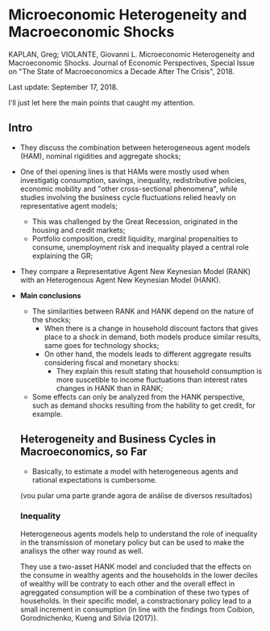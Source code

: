 # Microeconomic Heterogeneity and Macroeconomic Shocks

KAPLAN, Greg; VIOLANTE, Giovanni L. Microeconomic Heterogeneity and Macroeconomic Shocks. Journal of Economic Perspectives, Special Issue on "The State of Macroeconomics a Decade After The Crisis", 2018.

Last update: September 17, 2018.

I'll just let here the main points that caught my attention.

## Intro

* They discuss the combination between heterogeneous agent models (HAM), nominal rigidities and aggregate shocks;
* One of thei opening lines is that HAMs were mostly used when investigatig consumption, savings, inequality, redistributive policies, economic mobility and "other cross-sectional phenomena", while studies involving the business cycle fluctuations relied heavly on representative agent models;
    * This was challenged by the Great Recession, originated in the housing and credit markets;
    * Portfolio composition, credit liquidity, marginal propensities to consume, unemployment risk and inequality played a central role explaining the GR;
* They compare a Representative Agent New Keynesian Model (RANK) with an Heterogenous Agent New Keynesian Model (HANK).
* **Main conclusions**
    * The similarities between RANK and HANK depend on the nature of the shocks;
        * When there is a change in household discount factors that gives place to a shock in demand, both models produce similar results, same goes for technology shocks;
        * On other hand, the models leads to different aggregate results considering fiscal and monetary shocks:
            * They explain this result stating that household consumption is more suscetible to income fluctuations than interest rates changes in HANK than in RANK;
    * Some effects can only be analyzed from the HANK perspective, such as demand shocks resulting from the hability to get credit, for example.
    
    ## Heterogeneity and Business Cycles in Macroeconomics, so Far
    
    * Basically, to estimate a model with heterogeneous agents and rational expectations is cumbersome.
    
    (vou pular uma parte grande agora de análise de diversos resultados)
    
    ### Inequality
    
   Heterogeneous agents models help to understand the role of inequality in the transmission of monetary policy but can be used to make the analisys the other way round as well.
   
   They use a two-asset HANK model and concluded that the effects on the consume in wealthy agents and the households in the lower deciles of wealthy will be contraty to each other and the overall effect in agreggated consumption will be a combination of these two types of households. In their specific model, a constractionary policy lead to a small increment in consumption (in line with the findings from Coibion, Gorodnichenko, Kueng and Silvia (2017)).
  
  
